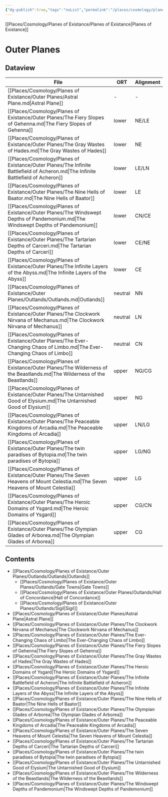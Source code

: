 ```yaml
---
{"dg-publish":true,"tags":"noList","permalink":"/places/cosmology/planes-of-existance/outer-planes/outer-planes/","dgHomeLink":true,"dgPassFrontmatter":true}
---
```


[[Places/Cosmology/Planes of Existance/Planes of Existance|Planes of Existance]]
# Outer Planes
## Dataview
| File                                                                                                                              | ORT     | Alignment |
| --------------------------------------------------------------------------------------------------------------------------------- | ------- | --------- |
| [[Places/Cosmology/Planes of Existance/Outer Planes/Astral Plane.md\|Astral Plane]]                                               | \-      | \-        |
| [[Places/Cosmology/Planes of Existance/Outer Planes/The Fiery Slopes of Gehenna.md\|The Fiery Slopes of Gehenna]]                 | lower   | NE/LE     |
| [[Places/Cosmology/Planes of Existance/Outer Planes/The Gray Wastes of Hades.md\|The Gray Wastes of Hades]]                       | lower   | NE        |
| [[Places/Cosmology/Planes of Existance/Outer Planes/The Infinite Battlefield of Acheron.md\|The Infinite Battlefield of Acheron]] | lower   | LE/LN     |
| [[Places/Cosmology/Planes of Existance/Outer Planes/The Nine Hells of Baator.md\|The Nine Hells of Baator]]                       | lower   | LE        |
| [[Places/Cosmology/Planes of Existance/Outer Planes/The Windswept Depths of Pandemonium.md\|The Windswept Depths of Pandemonium]] | lower   | CN/CE     |
| [[Places/Cosmology/Planes of Existance/Outer Planes/The Tartarian Depths of Carceri.md\|The Tartarian Depths of Carceri]]         | lower   | CE/NE     |
| [[Places/Cosmology/Planes of Existance/Outer Planes/The Infinite Layers of the Abyss.md\|The Infinite Layers of the Abyss]]       | lower   | CE        |
| [[Places/Cosmology/Planes of Existance/Outer Planes/Outlands/Outlands.md\|Outlands]]                                              | neutral | NN        |
| [[Places/Cosmology/Planes of Existance/Outer Planes/The Clockwork Nirvana of Mechanus.md\|The Clockwork Nirvana of Mechanus]]     | neutral | LN        |
| [[Places/Cosmology/Planes of Existance/Outer Planes/The Ever-Changing Chaos of Limbo.md\|The Ever-Changing Chaos of Limbo]]       | neutral | CN        |
| [[Places/Cosmology/Planes of Existance/Outer Planes/The Wilderness of the Beastlands.md\|The Wilderness of the Beastlands]]       | upper   | NG/CG     |
| [[Places/Cosmology/Planes of Existance/Outer Planes/The Untarnished Good of Elysium.md\|The Untarnished Good of Elysium]]         | upper   | NG        |
| [[Places/Cosmology/Planes of Existance/Outer Planes/The Peaceable Kingdoms of Arcadia.md\|The Peaceable Kingdoms of Arcadia]]     | upper   | LN/LG     |
| [[Places/Cosmology/Planes of Existance/Outer Planes/The twin paradises of Bytopia.md\|The twin paradises of Bytopia]]             | upper   | LG/NG     |
| [[Places/Cosmology/Planes of Existance/Outer Planes/The Seven Heavens of Mount Celestia.md\|The Seven Heavens of Mount Celestia]] | upper   | LG        |
| [[Places/Cosmology/Planes of Existance/Outer Planes/The Heroic Domains of Ysgard.md\|The Heroic Domains of Ysgard]]               | upper   | CG/CN     |
| [[Places/Cosmology/Planes of Existance/Outer Planes/The Olympian Glades of Arborea.md\|The Olympian Glades of Arborea]]           | upper   | CG        |


## Contents
- [[Places/Cosmology/Planes of Existance/Outer Planes/Outlands/Outlands|Outlands]]
	- [[Places/Cosmology/Planes of Existance/Outer Planes/Outlands/Gate Towns|Gate Towns]]
	- [[Places/Cosmology/Planes of Existance/Outer Planes/Outlands/Hall of Concordance|Hall of Concordance]]
	- [[Places/Cosmology/Planes of Existance/Outer Planes/Outlands/Sigil|Sigil]]
- [[Places/Cosmology/Planes of Existance/Outer Planes/Astral Plane|Astral Plane]]
- [[Places/Cosmology/Planes of Existance/Outer Planes/The Clockwork Nirvana of Mechanus|The Clockwork Nirvana of Mechanus]]
- [[Places/Cosmology/Planes of Existance/Outer Planes/The Ever-Changing Chaos of Limbo|The Ever-Changing Chaos of Limbo]]
- [[Places/Cosmology/Planes of Existance/Outer Planes/The Fiery Slopes of Gehenna|The Fiery Slopes of Gehenna]]
- [[Places/Cosmology/Planes of Existance/Outer Planes/The Gray Wastes of Hades|The Gray Wastes of Hades]]
- [[Places/Cosmology/Planes of Existance/Outer Planes/The Heroic Domains of Ysgard|The Heroic Domains of Ysgard]]
- [[Places/Cosmology/Planes of Existance/Outer Planes/The Infinite Battlefield of Acheron|The Infinite Battlefield of Acheron]]
- [[Places/Cosmology/Planes of Existance/Outer Planes/The Infinite Layers of the Abyss|The Infinite Layers of the Abyss]]
- [[Places/Cosmology/Planes of Existance/Outer Planes/The Nine Hells of Baator|The Nine Hells of Baator]]
- [[Places/Cosmology/Planes of Existance/Outer Planes/The Olympian Glades of Arborea|The Olympian Glades of Arborea]]
- [[Places/Cosmology/Planes of Existance/Outer Planes/The Peaceable Kingdoms of Arcadia|The Peaceable Kingdoms of Arcadia]]
- [[Places/Cosmology/Planes of Existance/Outer Planes/The Seven Heavens of Mount Celestia|The Seven Heavens of Mount Celestia]]
- [[Places/Cosmology/Planes of Existance/Outer Planes/The Tartarian Depths of Carceri|The Tartarian Depths of Carceri]]
- [[Places/Cosmology/Planes of Existance/Outer Planes/The twin paradises of Bytopia|The twin paradises of Bytopia]]
- [[Places/Cosmology/Planes of Existance/Outer Planes/The Untarnished Good of Elysium|The Untarnished Good of Elysium]]
- [[Places/Cosmology/Planes of Existance/Outer Planes/The Wilderness of the Beastlands|The Wilderness of the Beastlands]]
- [[Places/Cosmology/Planes of Existance/Outer Planes/The Windswept Depths of Pandemonium|The Windswept Depths of Pandemonium]]